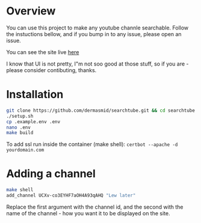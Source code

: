 # Overview
You can use this project to make any youtube channle searchable.
Follow the instuctions bellow, and if you bump in to any issue, please open an issue.

You can see the site live [here](https://searchtube.site)

I know that UI is not pretty, I"m not soo good at those stuff, so if you are - please consider contibuting, thanks.

# Installation

```bash
git clone https://github.com/dermasmid/searchtube.git && cd searchtube
./setup.sh
cp .example.env .env
nano .env
make build
```

To add ssl run inside the container (make shell):
`certbot --apache -d yourdomain.com`

# Adding a channel

```bash
make shell
add_channel UCXv-co3EYHF7aOH4A93qAHQ "Lew later"
```

Replace the first argument with the channel id, and the second with the name of the channel - how you want it to be displayed on the site.

